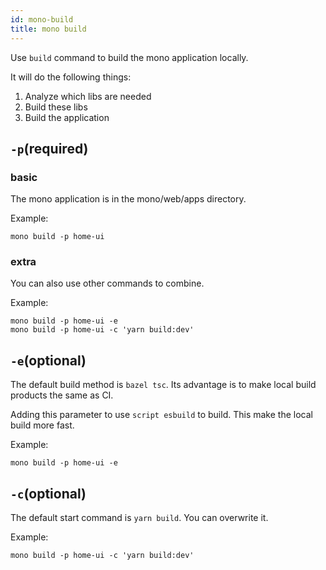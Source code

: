 ```yaml
---
id: mono-build
title: mono build
---
```



Use `build` command to build the mono application locally.

It will do the following things:
1. Analyze which libs are needed
2. Build these libs
3. Build the application

## `-p`(required)

### basic

The mono application is in the mono/web/apps directory.

Example:

```
mono build -p home-ui
```

### extra

You can also use other commands to combine.

Example:
```
mono build -p home-ui -e
mono build -p home-ui -c 'yarn build:dev'
```

## `-e`(optional)

The default build method is `bazel tsc`. Its advantage is to make local build products the same as CI.

Adding this parameter to use `script esbuild` to build. This make the local build more fast.

Example:
```
mono build -p home-ui -e
```

## `-c`(optional)

The default start command is `yarn build`. You can overwrite it.

Example:
```
mono build -p home-ui -c 'yarn build:dev'
```
